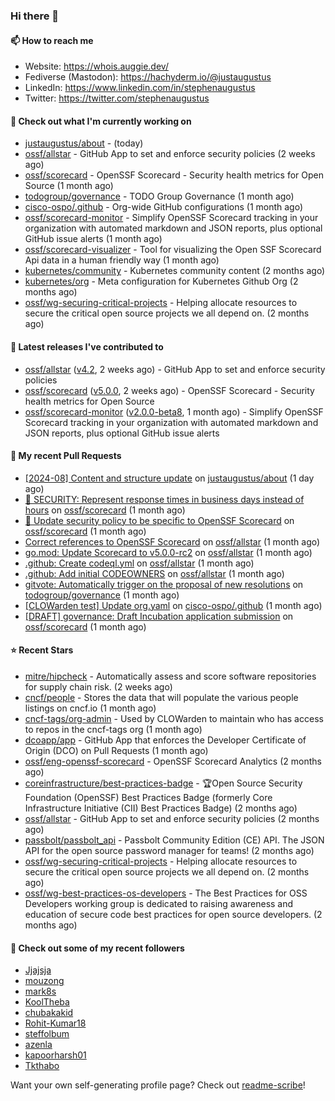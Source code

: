 ### Hi there 👋

#### 📫 How to reach me

- Website: https://whois.auggie.dev/
- Fediverse (Mastodon): https://hachyderm.io/@justaugustus
- LinkedIn: https://www.linkedin.com/in/stephenaugustus
- Twitter: https://twitter.com/stephenaugustus

#### 👷 Check out what I'm currently working on

- [justaugustus/about](https://github.com/justaugustus/about) -  (today)
- [ossf/allstar](https://github.com/ossf/allstar) - GitHub App to set and enforce security policies (2 weeks ago)
- [ossf/scorecard](https://github.com/ossf/scorecard) - OpenSSF Scorecard - Security health metrics for Open Source (1 month ago)
- [todogroup/governance](https://github.com/todogroup/governance) - TODO Group Governance (1 month ago)
- [cisco-ospo/.github](https://github.com/cisco-ospo/.github) - Org-wide GitHub configurations (1 month ago)
- [ossf/scorecard-monitor](https://github.com/ossf/scorecard-monitor) - Simplify OpenSSF Scorecard tracking in your organization with automated markdown and JSON reports, plus optional GitHub issue alerts (1 month ago)
- [ossf/scorecard-visualizer](https://github.com/ossf/scorecard-visualizer) - Tool for visualizing the Open SSF Scorecard Api data in a human friendly way (1 month ago)
- [kubernetes/community](https://github.com/kubernetes/community) - Kubernetes community content (2 months ago)
- [kubernetes/org](https://github.com/kubernetes/org) - Meta configuration for Kubernetes Github Org (2 months ago)
- [ossf/wg-securing-critical-projects](https://github.com/ossf/wg-securing-critical-projects) - Helping allocate resources to secure the critical open source projects we all depend on. (2 months ago)

#### 🔭 Latest releases I've contributed to

- [ossf/allstar](https://github.com/ossf/allstar) ([v4.2](https://github.com/ossf/allstar/releases/tag/v4.2), 2 weeks ago) - GitHub App to set and enforce security policies
- [ossf/scorecard](https://github.com/ossf/scorecard) ([v5.0.0](https://github.com/ossf/scorecard/releases/tag/v5.0.0), 2 weeks ago) - OpenSSF Scorecard - Security health metrics for Open Source
- [ossf/scorecard-monitor](https://github.com/ossf/scorecard-monitor) ([v2.0.0-beta8](https://github.com/ossf/scorecard-monitor/releases/tag/v2.0.0-beta8), 1 month ago) - Simplify OpenSSF Scorecard tracking in your organization with automated markdown and JSON reports, plus optional GitHub issue alerts

#### 🔨 My recent Pull Requests

- [[2024-08] Content and structure update](https://github.com/justaugustus/about/pull/11) on [justaugustus/about](https://github.com/justaugustus/about) (1 day ago)
- [📖 SECURITY: Represent response times in business days instead of hours](https://github.com/ossf/scorecard/pull/4217) on [ossf/scorecard](https://github.com/ossf/scorecard) (1 month ago)
- [:book: Update security policy to be specific to OpenSSF Scorecard](https://github.com/ossf/scorecard/pull/4212) on [ossf/scorecard](https://github.com/ossf/scorecard) (1 month ago)
- [Correct references to OpenSSF Scorecard](https://github.com/ossf/allstar/pull/536) on [ossf/allstar](https://github.com/ossf/allstar) (1 month ago)
- [go.mod: Update Scorecard to v5.0.0-rc2](https://github.com/ossf/allstar/pull/534) on [ossf/allstar](https://github.com/ossf/allstar) (1 month ago)
- [.github: Create codeql.yml](https://github.com/ossf/allstar/pull/533) on [ossf/allstar](https://github.com/ossf/allstar) (1 month ago)
- [.github: Add initial CODEOWNERS](https://github.com/ossf/allstar/pull/527) on [ossf/allstar](https://github.com/ossf/allstar) (1 month ago)
- [gitvote: Automatically trigger on the proposal of new resolutions](https://github.com/todogroup/governance/pull/337) on [todogroup/governance](https://github.com/todogroup/governance) (1 month ago)
- [[CLOWarden test] Update org.yaml](https://github.com/cisco-ospo/.github/pull/192) on [cisco-ospo/.github](https://github.com/cisco-ospo/.github) (1 month ago)
- [[DRAFT] governance: Draft Incubation application submission](https://github.com/ossf/scorecard/pull/4200) on [ossf/scorecard](https://github.com/ossf/scorecard) (1 month ago)

#### ⭐ Recent Stars

- [mitre/hipcheck](https://github.com/mitre/hipcheck) - Automatically assess and score software repositories for supply chain risk. (2 weeks ago)
- [cncf/people](https://github.com/cncf/people) - Stores the data that will populate the various people listings on cncf.io (1 month ago)
- [cncf-tags/org-admin](https://github.com/cncf-tags/org-admin) - Used by CLOWarden to maintain who has access to repos in the cncf-tags org (1 month ago)
- [dcoapp/app](https://github.com/dcoapp/app) - GitHub App that enforces the Developer Certificate of Origin (DCO) on Pull Requests (1 month ago)
- [ossf/eng-openssf-scorecard](https://github.com/ossf/eng-openssf-scorecard) - OpenSSF Scorecard Analytics (2 months ago)
- [coreinfrastructure/best-practices-badge](https://github.com/coreinfrastructure/best-practices-badge) - 🏆Open Source Security Foundation (OpenSSF) Best Practices Badge (formerly Core Infrastructure Initiative (CII) Best Practices Badge) (2 months ago)
- [ossf/allstar](https://github.com/ossf/allstar) - GitHub App to set and enforce security policies (2 months ago)
- [passbolt/passbolt_api](https://github.com/passbolt/passbolt_api) - Passbolt Community Edition (CE) API. The JSON API for the open source password manager for teams! (2 months ago)
- [ossf/wg-securing-critical-projects](https://github.com/ossf/wg-securing-critical-projects) - Helping allocate resources to secure the critical open source projects we all depend on. (2 months ago)
- [ossf/wg-best-practices-os-developers](https://github.com/ossf/wg-best-practices-os-developers) - The Best Practices for OSS Developers working group is dedicated to raising awareness and education of secure code best practices for open source developers. (2 months ago)

#### 👯 Check out some of my recent followers

- [Jjajsja](https://github.com/Jjajsja)
- [mouzong](https://github.com/mouzong)
- [mark8s](https://github.com/mark8s)
- [KoolTheba](https://github.com/KoolTheba)
- [chubakakid](https://github.com/chubakakid)
- [Rohit-Kumar18](https://github.com/Rohit-Kumar18)
- [steffolbum](https://github.com/steffolbum)
- [azenla](https://github.com/azenla)
- [kapoorharsh01](https://github.com/kapoorharsh01)
- [Tkthabo](https://github.com/Tkthabo)

Want your own self-generating profile page? Check out [readme-scribe](https://github.com/muesli/readme-scribe)!
